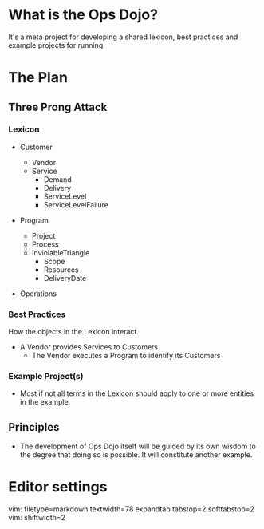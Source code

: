 # What is the Ops Dojo?

It's a meta project for developing a shared lexicon, best practices and example
projects for running 

# The Plan

## Three Prong Attack

### Lexicon

- Customer
  - Vendor
  - Service
    - Demand
    - Delivery
    - ServiceLevel
    - ServiceLevelFailure

- Program
  - Project
  - Process
  - InviolableTriangle
    - Scope
    - Resources
    - DeliveryDate

- Operations

### Best Practices

How the objects in the Lexicon interact.

- A Vendor provides Services to Customers
  - The Vendor executes a Program to identify its Customers

### Example Project(s)

- Most if not all terms in the Lexicon should apply to one or more entities in
  the example.

## Principles

- The development of Ops Dojo itself will be guided by its own wisdom to the
  degree that doing so is possible. It will constitute another example.

# Editor settings

vim: filetype=markdown textwidth=78 expandtab tabstop=2 softtabstop=2
vim: shiftwidth=2

